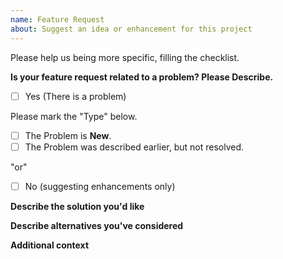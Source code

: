 ```yaml
---
name: Feature Request
about: Suggest an idea or enhancement for this project
---
```


Please help us being more specific, filling the checklist.

**Is your feature request related to a problem? Please Describe.**

- [ ] Yes (There is a problem)

Please mark the "Type" below.

- [ ] The Problem is **New**.
- [ ] The Problem was described earlier, but not resolved.

<!-- If you have checked the second option, we want you to mention the issue or Pull request, if any.  -->

<!-- A clear and concise description of what the problem is. Ex. I'm always frustrated when [...] -->
"or"

- [ ] No (suggesting enhancements only)

<!-- A clear and concise description of what feature you'd want.  -->

**Describe the solution you'd like**

<!-- A clear and concise description of what you want to happen. -->

**Describe alternatives you've considered**

<!-- A clear and concise description of any alternative solutions or features you've considered. -->

**Additional context**

<!-- Add any other context or screenshots about the feature request here. -->